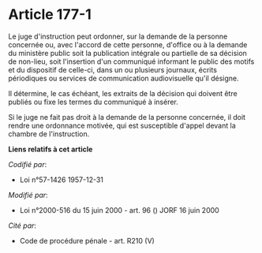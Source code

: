 # Article 177-1

Le juge d'instruction peut ordonner, sur la demande de la personne concernée ou, avec l'accord de cette personne, d'office ou
à la demande du ministère public soit la publication intégrale ou partielle de sa décision de non-lieu, soit l'insertion d'un
communiqué informant le public des motifs et du dispositif de celle-ci, dans un ou plusieurs journaux, écrits périodiques ou
services de communication audiovisuelle qu'il désigne.

Il détermine, le cas échéant, les extraits de la décision qui doivent être publiés ou fixe les termes du communiqué à
insérer.

Si le juge ne fait pas droit à la demande de la personne concernée, il doit rendre une ordonnance motivée, qui est
susceptible d'appel devant la chambre de l'instruction.

**Liens relatifs à cet article**

_Codifié par_:

  - Loi n°57-1426 1957-12-31

_Modifié par_:

  - Loi n°2000-516 du 15 juin 2000 - art. 96 () JORF 16 juin 2000

_Cité par_:

  - Code de procédure pénale - art. R210 (V)
